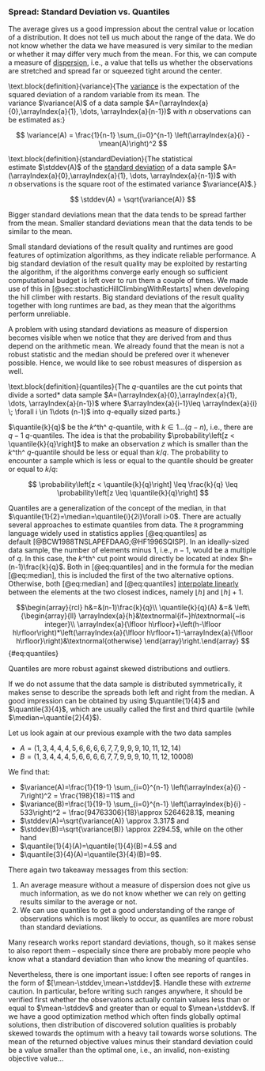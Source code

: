 ### Spread: Standard Deviation vs. Quantiles

The average gives us a good impression about the central value or location of a distribution.
It does not tell us much about the range of the data.
We do not know whether the data we have measured is very similar to the median or whether it may differ very much from the mean.
For this, we can compute a measure of [dispersion](http://en.wikipedia.org/wiki/Statistical_dispersion), i.e., a value that tells us whether the observations are stretched and spread far or squeezed tight around the center.

\text.block{definition}{variance}{The [variance](http://en.wikipedia.org/wiki/Variance) is the expectation of the squared deviation of a random variable from its mean. The variance&nbsp;$\variance(A)$ of a data sample&nbsp;$A=(\arrayIndex{a}{0},\arrayIndex{a}{1}, \dots, \arrayIndex{a}{n-1})$ with $n$&nbsp;observations can be estimated as:}

$$ \variance(A) = \frac{1}{n-1} \sum_{i=0}^{n-1} \left(\arrayIndex{a}{i} - \mean(A)\right)^2 $$

\text.block{definition}{standardDeviation}{The statistical estimate&nbsp;$\stddev(A)$ of the [standard deviation](http://en.wikipedia.org/wiki/Standard_deviation) of a data sample&nbsp;$A=(\arrayIndex{a}{0},\arrayIndex{a}{1}, \dots, \arrayIndex{a}{n-1})$ with $n$&nbsp;observations is the square root of the estimated variance&nbsp;$\variance(A)$.}

$$ \stddev(A) = \sqrt{\variance(A)} $$

Bigger standard deviations mean that the data tends to be spread farther from the mean.
Smaller standard deviations mean that the data tends to be similar to the mean.

Small standard deviations of the result quality and runtimes are good features of optimization algorithms, as they indicate reliable performance.
A big standard deviation of the result quality may be exploited by restarting the algorithm, if the algorithms converge early enough so sufficient computational budget is left over to run them a couple of times.
We made use of this in [@sec:stochasticHillClimbingWithRestarts] when developing the hill climber with restarts.
Big standard deviations of the result quality together with long runtimes are bad, as they mean that the algorithms perform unreliable.

A problem with using standard deviations as measure of dispersion becomes visible when we notice that they are derived from and thus depend on the arithmetic mean.
We already found that the mean is not a robust statistic and the median should be prefered over it whenever possible.
Hence, we would like to see robust measures of dispersion as well. 

\text.block{definition}{quantiles}{The $q$-quantiles are the cut points that divide a sorted* data sample $A=(\arrayIndex{a}{0},\arrayIndex{a}{1}, \dots, \arrayIndex{a}{n-1})$ where $\arrayIndex{a}{i-1}\leq \arrayIndex{a}{i} \; \forall i \in 1\dots (n-1)$ into $q$-equally sized parts.}

$\quantile{k}{q}$ be the $k$^th^ $q$-quantile, with $k\in 1\dots (q-n)$, i.e., there are $q-1$ $q$-quantiles.
The idea is that the probability&nbsp;$\probability\left[z < \quantile{k}{q}\right]$ to make an observation&nbsp;$z$ which is smaller than the $k$^th^ $q$-quantile should be less or equal than $k/q$.
The probability to encounter a sample which is less or equal to the quantile should be greater or equal to $k/q$:

$$ \probability\left[z < \quantile{k}{q}\right] \leq \frac{k}{q} \leq \probability\left[z \leq \quantile{k}{q}\right] $$

Quantiles are a generalization of the concept of the median, in that $\quantile{1}{2}=\median=\quantile{i}{2i}\forall i>0$.
There are actually several approaches to estimate quantiles from data.
The `R`&nbsp;programming language widely used in statistics applies [@eq:quantiles] as default&nbsp;[@BCW1988TNSLAPEFDAAG;@HF1996SQISP].
In an ideally-sized data sample, the number of elements minus 1, i.e., $n-1$, would be a multiple of $q$.
In this case, the $k$^th^ cut point would directly be located at index&nbsp;$h=(n-1)\frac{k}{q}$.
Both in [@eq:quantiles] and in the formula for the median [@eq:median], this is included the first of the two alternative options.
Otherwise, both [@eq:median] and [@eq:quantiles] [interpolate linearly](http://en.wikipedia.org/wiki/Linear_interpolation) between the elements at the two closest indices, namely $\lfloor h\rfloor$ and $\lfloor h\rfloor + 1$.   

$$\begin{array}{rcl}
h&=&(n-1)\frac{k}{q}\\ 
\quantile{k}{q}(A) &=& \left\{\begin{array}{ll}
\arrayIndex{a}{h}&\textnormal{if~}h\textnormal{~is integer}\\
\arrayIndex{a}{\lfloor h\rfloor}+\left(h-\lfloor h\rfloor\right)*\left(\arrayIndex{a}{\lfloor h\rfloor+1}-\arrayIndex{a}{\lfloor h\rfloor}\right)&\textnormal{otherwise}
\end{array}\right.\end{array} $$ {#eq:quantiles}

Quantiles are more robust against skewed distributions and outliers.

If we do not assume that the data sample is distributed symmetrically, it makes sense to describe the spreads both left and right from the median.
A good impression can be obtained by using $\quantile{1}{4}$ and $\quantile{3}{4}$, which are usually called the first and third quartile (while $\median=\quantile{2}{4}$).


Let us look again at our previous example with the two data samples

- $A=(1, 3, 4, 4, 4, 5, 6, 6, 6, 6, 7, 7, 9, 9, 9, 10, 11, 12, 14)$
- $B=(1, 3, 4, 4, 4, 5, 6, 6, 6, 6, 7, 7, 9, 9, 9, 10, 11, 12, 10008)$

We find that:

- $\variance(A)=\frac{1}{19-1} \sum_{i=0}^{n-1} \left(\arrayIndex{a}{i} - 7\right)^2 = \frac{198}{18}=11$ and
- $\variance(B)=\frac{1}{19-1} \sum_{i=0}^{n-1} \left(\arrayIndex{b}{i} - 533\right)^2 = \frac{94763306}{18}\approx 5264628.1$, meaning
- $\stddev(A)=\sqrt{\variance(A)} \approx 3.317$ and
- $\stddev(B)=\sqrt{\variance(B)} \approx 2294.5$, while on the other hand
- $\quantile{1}{4}(A)=\quantile{1}{4}(B)=4.5$ and
- $\quantile{3}{4}(A)=\quantile{3}{4}(B)=9$.

There again two takeaway messages from this section:

1. An average measure without a measure of dispersion does not give us much information, as we do not know whether we can rely on getting results similar to the average or not.
2. We can use quantiles to get a good understanding of the range of observations which is most likely to occur, as quantiles are more robust than standard deviations.

Many research works report standard deviations, though, so it makes sense to also report them &ndash; especially since there are probably more people who know what a standard deviation than who know the meaning of quantiles.

Nevertheless, there is one important issue:
I often see reports of ranges in the form of $[\mean-\stddev,\mean+\stddev]$.
Handle these with *extreme* caution.
In particular, before writing such ranges anywhere, it should be verified first whether the observations actually contain values less than or equal to $\mean-\stddev$ and greater than or equal to $\mean+\stddev$.
If we have a good optimization method which often finds globally optimal solutions, then distribution of discovered solution qualities is probably skewed towards the optimum with a heavy tail towards worse solutions.
The mean of the returned objective values minus their standard deviation could be a value smaller than the optimal one, i.e., an invalid, non-existing objective value&hellip;
